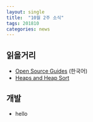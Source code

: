 ```yaml
---
layout: single
title:  "10월 2주 소식"
tags: 201810
categories: news
---
```

## 읽을거리

- [Open Source Guides](https://opensource.guide/ko/) (한국어)
- [Heaps and Heap Sort](https://www.youtube.com/watch?v=B7hVxCmfPtM)

## 개발

- hello

